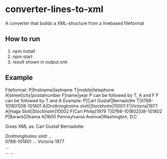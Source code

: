 # converter-lines-to-xml
A converter that builds a XML-structure from a linebased fileformat

## How to run
1. npm install
2. npm start
3. result shown in output.xml

## Example
Fileformat:
P|firstname|lastname
T|mobile|telephone
A|street|city|postalnumber
F|name|year
P can be followed by T, A and F
F can be followed by T and A
Example:
P|Carl Gustaf|Bernadotte
T|0768-101801|08-101801
A|Drottningholms slott|Stockholm|10001
F|Victoria|1977
A|Haga Slott|Stockholm|10002
F|Carl Philip|1979
T|0768-101802|08-101802
P|Barack|Obama
A|1600 Pennsylvania Avenue|Washington, D.C

Gives XML as:
<people>
  <person>
    <firstname>Carl Gustaf</firstname>
    <lastname>Bernadotte</lastname>
    <address>
      <street>Drottningholms slott</street>
      ...
     </address>
    <phone>
      <mobile>0768-101801</mobile>
      ...
    </phone>
    <family>
      <name>Victoria</name>
        <born>1977</born>
        <address>...</address>
     </family>
     <family>...</family>
  </person>
  <person>...</person>
</people>